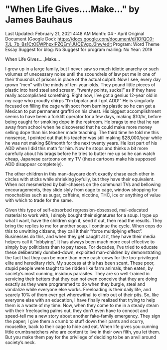 # "When Life Gives….Make…" by James Bauhaus

Last Updated: February 21, 2021 4:48 AM
Month: 04 - April
Original Document (Google Doc): https://docs.google.com/document/d/1OfQC0-7JL_7b_Bs1CtOEWPhpxIPZQEm1JUQEVgcJ3hw/edit
Program: Word Theme Essay
Suggest for blog: No
Suggest for program mailing: No
Year: 2019

When Life Gives….,Make…

I grew up in a large family, but I never saw so much idiotic anarchy or such volumes of unecessary noise until the scoundrels of law put me in one of their thousnds of prisons in place of the actual culprit. Now I see, every day grown “men” with the minds of ten-year-olds. They pound little pieces of plastic into hard steel and scream, “twenty points, sucka!” as if they have really accomplished something. Right now, I’ve got a genius 12-year old in my cage who proudly chirps “I’m bipolar and I got ADD!” He is singularly focused on filling the cage with soot from burning plastic so he can get a Mexican to put permanent graffiti on his chest. His biggest accomplishment seems to have been a forklift operator for a few days, making $10/hr, before being caught for smoking dope in the restroom. He brags to me that he ran away from school when he discovered that he could make more money selling dope than his teacher made teaching. The third time he told me this nonsense, I pointed out that his teacher was still making $28,000/year while he was not making $8/month for the next twenty years. He lost part of his ADD when I did this math for him. Now he stops and thinks a bit more carefully about his brags before he tries to butter me up so he can watch cheap, Japanese cartoons on my TV (these cartoons make his supposed ADD disappear completely).

The other children in this man-daycare don’t exactly chase each other in circles with sticks while shrieking joyfully, but they have their equivalent. When not mesmerized by ball-chasers on the communal TVs and bellowing encouragements, they slide slyly from cage to cage, window shopping for moochables such as sugar, caffeine, nicotine, THC, ice or anything of value with which to trade for the same.

Given this type of self-absorbed regression-obsessed, mal-educated material to work with, I simply bought their signatures for a soup. I type up what I want, have the children sign it, send it out, then read the results. They bring the replies to me for another soup. I continue the cycle. When cops do this to unwitting citizens, they call it their “force multiplying effect”. Businesses do this, and when they get caught at it, they have their media helpers call it “lobbying”. It has always been much more cost effective to simply buy politicians than to pay taxes. For decades, I’ve tried to educate these deliberately dumbed-down, exploited man-children by demonstrating the fact that they can be more than mere cash-cows for the too-privileged elite and hereditary rich. My success at this has been scant. These poor, stupid people were taught to be ridden like farm animals, then eaten, by society’s most cunning, insidous parasites. They are so well-trained in servicing their betters that they can not even conceive that they are doing exactly as they were programmed to do when they burgle, steal and vandalize while everyone else works. Freeloading is their daily life, and scarely 10% of them ever get wherewithal to climb out of their pits. So, like everyone else with an education, I have finally realized that trying to help them is a waste of my time. Now, when they come to me in a steady steam with their freeloading palms out, they don’t even have to concoct and speed-tell me a new story about another fake-family emergency. They sign the paper; I give them a crumb to stuff down their pants and scurry, mouselike, back to their cage to hide and eat. When life gives you cunning little crumbsnatchers who are content to live in their own filth, you let them. But you make them pay for the privilege of deciding to be an anvil around society’s neck.